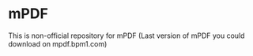 mPDF
====

This is non-official repository for mPDF (Last version of mPDF you could download on mpdf.bpm1.com)